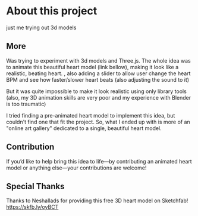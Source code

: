# About this project
just me trying out 3d models

## More
Was trying to experiment with 3d models and Three.js. The whole idea was to animate this beautiful heart model (link bellow), making it look like a realistic, beating heart. , also adding a slider to allow user change the heart BPM and see how faster/slower heart beats (also adjusting the sound to it)

But it was quite impossible to make it look realistic using only library tools (also, my 3D animation skills are very poor and my experience with Blender is too traumatic)

I tried finding a pre-animated heart model to implement this idea, but couldn't find one that fit the project. So, what I ended up with is more of an "online art gallery" dedicated to a single, beautiful heart model.

## Contribution

If you’d like to help bring this idea to life—by contributing an animated heart model or anything else—your contributions are welcome!

## Special Thanks

Thanks to Neshallads for providing this free 3D heart model on Sketchfab!
https://skfb.ly/oyBCT
